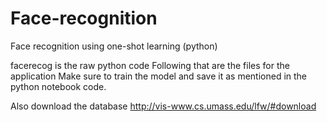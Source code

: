 # Face-recognition
Face recognition using one-shot learning (python)

facerecog is the raw python code
Following that are the files for the application
Make sure to train the model and save it as mentioned in the python notebook code.

Also download the database
http://vis-www.cs.umass.edu/lfw/#download
